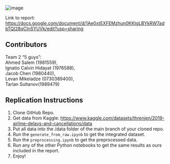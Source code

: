 ![image](https://github.com/Ignatiocalvin/flight_predictions/assets/50834160/4b94c951-e0fa-459f-a444-869ebb3a3dc2)

Link to report:
https://docs.google.com/document/d/1Ae0xtEXFEMzhun0KKtgLBYkRW7adbTQI28qCInSYUVk/edit?usp=sharing

## Contributors
Team 2 “5 guys”:\
Ahmed Salem (1981559),\
Ignatio Calvin Hidayat (1976588),\
Jacob Chen (1980440),\
Levan Mikeladze (0730389400), \
Tarlan Sultanov(1989479)

## Replication Instructions
1. Clone GitHub Repo.
2. Get data from Kaggle: https://www.kaggle.com/datasets/threnjen/2019-airline-delays-and-cancellations/data
3. Put all data into the /data folder of the main branch of your cloned repo.
4. Run the `generate_from_raw.ipynb` to get the integrated dataset.
5. Run the `preprocessing.ipynb` to get the preprocessed data.
6. Run any of the other Python notebooks to get the same results as ours included in the report.
7. Enjoy!
